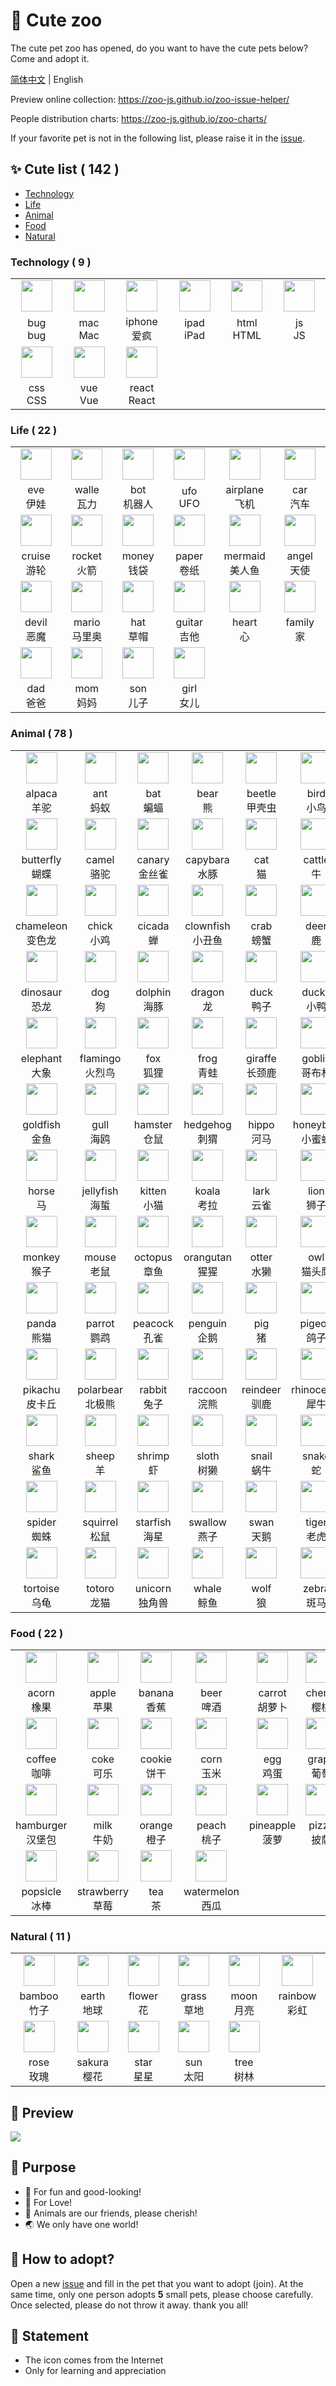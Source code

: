# 🌈 Cute zoo

The cute pet zoo has opened, do you want to have the cute pets below? Come and adopt it.

[简体中文](./README.md) | English

Preview online collection: https://zoo-js.github.io/zoo-issue-helper/

People distribution charts: https://zoo-js.github.io/zoo-charts/

If your favorite pet is not in the following list, please raise it in the [issue][issue-new].

## ✨ Cute list ( 142 )

- [Technology](#Technology)
- [Life](#Life)
- [Animal](#Animal)
- [Food](#Food)
- [Natural](#Natural)

<!-- START -->

### Technology ( 9 )

<table><tr>
  <td align="center"><a href="https://github.com/bug-js" target="_blank"><img src="https://avatars0.githubusercontent.com/u/74403263?s=200&v=4" width="50" /></a></td>
  <td align="center"><a href="https://github.com/mac-js" target="_blank"><img src="https://avatars0.githubusercontent.com/u/74403452?s=200&v=4" width="50" /></a></td>
  <td align="center"><a href="https://github.com/iphone-js" target="_blank"><img src="https://avatars0.githubusercontent.com/u/74405634?s=200&v=4" width="50" /></a></td>
  <td align="center"><a href="https://github.com/ipad-js" target="_blank"><img src="https://avatars0.githubusercontent.com/u/74405647?s=200&v=4" width="50" /></a></td>
  <td align="center"><a href="https://github.com/html-love" target="_blank"><img src="https://avatars0.githubusercontent.com/u/74940766?s=200&v=4" width="50" /></a></td>
  <td align="center"><a href="https://github.com/js-love" target="_blank"><img src="https://avatars0.githubusercontent.com/u/74909967?s=200&v=4" width="50" /></a></td>
</tr>
<tr>
  <td width="160" align="center">bug<br />bug</td>
  <td width="160" align="center">mac<br />Mac</td>
  <td width="160" align="center">iphone<br />爱疯</td>
  <td width="160" align="center">ipad<br />iPad</td>
  <td width="160" align="center">html<br />HTML</td>
  <td width="160" align="center">js<br />JS</td>
</tr><tr>
  <td align="center"><a href="https://github.com/css-love" target="_blank"><img src="https://avatars0.githubusercontent.com/u/74939759?s=200&v=4" width="50" /></a></td>
  <td align="center"><a href="https://github.com/love-vue" target="_blank"><img src="https://avatars0.githubusercontent.com/u/74940734?s=200&v=4" width="50" /></a></td>
  <td align="center"><a href="https://github.com/LoveReact" target="_blank"><img src="https://avatars0.githubusercontent.com/u/74940835?s=200&v=4" width="50" /></a></td>
  <td align="center"></td>
  <td align="center"></td>
  <td align="center"></td>
</tr>
<tr>
  <td width="160" align="center">css<br />CSS</td>
  <td width="160" align="center">vue<br />Vue</td>
  <td width="160" align="center">react<br />React</td>
  <td width="160" align="center"></td>
  <td width="160" align="center"></td>
  <td width="160" align="center"></td>
</tr></table>

### Life ( 22 )

<table><tr>
  <td align="center"><a href="https://github.com/eve-js" target="_blank"><img src="https://avatars0.githubusercontent.com/u/74277666?s=200&v=4" width="50" /></a></td>
  <td align="center"><a href="https://github.com/walle-js" target="_blank"><img src="https://avatars0.githubusercontent.com/u/74277694?s=200&v=4" width="50" /></a></td>
  <td align="center"><a href="https://github.com/bot-js" target="_blank"><img src="https://avatars0.githubusercontent.com/u/74767385?s=200&v=4" width="50" /></a></td>
  <td align="center"><a href="https://github.com/awesome-ufo" target="_blank"><img src="https://avatars0.githubusercontent.com/u/74767474?s=200&v=4" width="50" /></a></td>
  <td align="center"><a href="https://github.com/awesome-airplane" target="_blank"><img src="https://avatars0.githubusercontent.com/u/75106065?s=200&v=4" width="50" /></a></td>
  <td align="center"><a href="https://github.com/awesome-car" target="_blank"><img src="https://avatars0.githubusercontent.com/u/75229308?s=200&v=4" width="50" /></a></td>
</tr>
<tr>
  <td width="160" align="center">eve<br />伊娃</td>
  <td width="160" align="center">walle<br />瓦力</td>
  <td width="160" align="center">bot<br />机器人</td>
  <td width="160" align="center">ufo<br />UFO</td>
  <td width="160" align="center">airplane<br />飞机</td>
  <td width="160" align="center">car<br />汽车</td>
</tr><tr>
  <td align="center"><a href="https://github.com/awesome-cruise" target="_blank"><img src="https://avatars0.githubusercontent.com/u/75229393?s=200&v=4" width="50" /></a></td>
  <td align="center"><a href="https://github.com/awesome-rocket" target="_blank"><img src="https://avatars0.githubusercontent.com/u/75229421?s=200&v=4" width="50" /></a></td>
  <td align="center"><a href="https://github.com/money-js" target="_blank"><img src="https://avatars0.githubusercontent.com/u/74278308?s=200&v=4" width="50" /></a></td>
  <td align="center"><a href="https://github.com/paper-js" target="_blank"><img src="https://avatars0.githubusercontent.com/u/74776672?s=200&v=4" width="50" /></a></td>
  <td align="center"><a href="https://github.com/mermaid-ts" target="_blank"><img src="https://avatars0.githubusercontent.com/u/74278228?s=200&v=4" width="50" /></a></td>
  <td align="center"><a href="https://github.com/angel-ts" target="_blank"><img src="https://avatars0.githubusercontent.com/u/74403136?s=200&v=4" width="50" /></a></td>
</tr>
<tr>
  <td width="160" align="center">cruise<br />游轮</td>
  <td width="160" align="center">rocket<br />火箭</td>
  <td width="160" align="center">money<br />钱袋</td>
  <td width="160" align="center">paper<br />卷纸</td>
  <td width="160" align="center">mermaid<br />美人鱼</td>
  <td width="160" align="center">angel<br />天使</td>
</tr><tr>
  <td align="center"><a href="https://github.com/devil-ts" target="_blank"><img src="https://avatars0.githubusercontent.com/u/74403233?s=200&v=4" width="50" /></a></td>
  <td align="center"><a href="https://github.com/mario-love" target="_blank"><img src="https://avatars0.githubusercontent.com/u/74766766?s=200&v=4" width="50" /></a></td>
  <td align="center"><a href="https://github.com/hat-js" target="_blank"><img src="https://avatars0.githubusercontent.com/u/74766840?s=200&v=4" width="50" /></a></td>
  <td align="center"><a href="https://github.com/guitar-js" target="_blank"><img src="https://avatars0.githubusercontent.com/u/74767123?s=200&v=4" width="50" /></a></td>
  <td align="center"><a href="https://github.com/heart-js" target="_blank"><img src="https://avatars0.githubusercontent.com/u/72603614?s=200&v=4" width="50" /></a></td>
  <td align="center"><a href="https://github.com/family-lovey" target="_blank"><img src="https://avatars0.githubusercontent.com/u/74909267?s=200&v=4" width="50" /></a></td>
</tr>
<tr>
  <td width="160" align="center">devil<br />恶魔</td>
  <td width="160" align="center">mario<br />马里奥</td>
  <td width="160" align="center">hat<br />草帽</td>
  <td width="160" align="center">guitar<br />吉他</td>
  <td width="160" align="center">heart<br />心</td>
  <td width="160" align="center">family<br />家</td>
</tr><tr>
  <td align="center"><a href="https://github.com/dad-love" target="_blank"><img src="https://avatars0.githubusercontent.com/u/74909002?s=200&v=4" width="50" /></a></td>
  <td align="center"><a href="https://github.com/mom-love" target="_blank"><img src="https://avatars0.githubusercontent.com/u/74909025?s=200&v=4" width="50" /></a></td>
  <td align="center"><a href="https://github.com/son-love" target="_blank"><img src="https://avatars0.githubusercontent.com/u/74909162?s=200&v=4" width="50" /></a></td>
  <td align="center"><a href="https://github.com/girl-love" target="_blank"><img src="https://avatars0.githubusercontent.com/u/74909206?s=200&v=4" width="50" /></a></td>
  <td align="center"></td>
  <td align="center"></td>
</tr>
<tr>
  <td width="160" align="center">dad<br />爸爸</td>
  <td width="160" align="center">mom<br />妈妈</td>
  <td width="160" align="center">son<br />儿子</td>
  <td width="160" align="center">girl<br />女儿</td>
  <td width="160" align="center"></td>
  <td width="160" align="center"></td>
</tr></table>

### Animal ( 78 )

<table><tr>
  <td align="center"><a href="https://github.com/alpaca-js" target="_blank"><img src="https://avatars0.githubusercontent.com/u/70752315?s=200&v=4" width="50" /></a></td>
  <td align="center"><a href="https://github.com/ant-js" target="_blank"><img src="https://avatars0.githubusercontent.com/u/70746215?s=200&v=4" width="50" /></a></td>
  <td align="center"><a href="https://github.com/bat-js" target="_blank"><img src="https://avatars0.githubusercontent.com/u/70783585?s=200&v=4" width="50" /></a></td>
  <td align="center"><a href="https://github.com/bear-js" target="_blank"><img src="https://avatars0.githubusercontent.com/u/70750582?s=200&v=4" width="50" /></a></td>
  <td align="center"><a href="https://github.com/beetle-js" target="_blank"><img src="https://avatars0.githubusercontent.com/u/70752362?s=200&v=4" width="50" /></a></td>
  <td align="center"><a href="https://github.com/bird-js" target="_blank"><img src="https://avatars0.githubusercontent.com/u/70757307?s=200&v=4" width="50" /></a></td>
</tr>
<tr>
  <td width="160" align="center">alpaca<br />羊驼</td>
  <td width="160" align="center">ant<br />蚂蚁</td>
  <td width="160" align="center">bat<br />蝙蝠</td>
  <td width="160" align="center">bear<br />熊</td>
  <td width="160" align="center">beetle<br />甲壳虫</td>
  <td width="160" align="center">bird<br />小鸟</td>
</tr><tr>
  <td align="center"><a href="https://github.com/butterfly-js" target="_blank"><img src="https://avatars0.githubusercontent.com/u/70750798?s=200&v=4" width="50" /></a></td>
  <td align="center"><a href="https://github.com/camel-js" target="_blank"><img src="https://avatars0.githubusercontent.com/u/70752397?s=200&v=4" width="50" /></a></td>
  <td align="center"><a href="https://github.com/canary-js" target="_blank"><img src="https://avatars0.githubusercontent.com/u/70757575?s=200&v=4" width="50" /></a></td>
  <td align="center"><a href="https://github.com/capybara-love" target="_blank"><img src="https://avatars0.githubusercontent.com/u/75229212?s=200&v=4" width="50" /></a></td>
  <td align="center"><a href="https://github.com/cat-js" target="_blank"><img src="https://avatars0.githubusercontent.com/u/72658591?s=200&v=4" width="50" /></a></td>
  <td align="center"><a href="https://github.com/cattle-js" target="_blank"><img src="https://avatars0.githubusercontent.com/u/70751211?s=200&v=4" width="50" /></a></td>
</tr>
<tr>
  <td width="160" align="center">butterfly<br />蝴蝶</td>
  <td width="160" align="center">camel<br />骆驼</td>
  <td width="160" align="center">canary<br />金丝雀</td>
  <td width="160" align="center">capybara<br />水豚</td>
  <td width="160" align="center">cat<br />猫</td>
  <td width="160" align="center">cattle<br />牛</td>
</tr><tr>
  <td align="center"><a href="https://github.com/chameleon-ts" target="_blank"><img src="https://avatars0.githubusercontent.com/u/74778605?s=200&v=4" width="50" /></a></td>
  <td align="center"><a href="https://github.com/chick-js" target="_blank"><img src="https://avatars0.githubusercontent.com/u/70783479?s=200&v=4" width="50" /></a></td>
  <td align="center"><a href="https://github.com/cicada-js" target="_blank"><img src="https://avatars0.githubusercontent.com/u/70757758?s=200&v=4" width="50" /></a></td>
  <td align="center"><a href="https://github.com/clownfish-js" target="_blank"><img src="https://avatars0.githubusercontent.com/u/70783502?s=200&v=4" width="50" /></a></td>
  <td align="center"><a href="https://github.com/crab-js" target="_blank"><img src="https://avatars0.githubusercontent.com/u/70783229?s=200&v=4" width="50" /></a></td>
  <td align="center"><a href="https://github.com/deer-js" target="_blank"><img src="https://avatars0.githubusercontent.com/u/70750953?s=200&v=4" width="50" /></a></td>
</tr>
<tr>
  <td width="160" align="center">chameleon<br />变色龙</td>
  <td width="160" align="center">chick<br />小鸡</td>
  <td width="160" align="center">cicada<br />蝉</td>
  <td width="160" align="center">clownfish<br />小丑鱼</td>
  <td width="160" align="center">crab<br />螃蟹</td>
  <td width="160" align="center">deer<br />鹿</td>
</tr><tr>
  <td align="center"><a href="https://github.com/dinosaur-js" target="_blank"><img src="https://avatars0.githubusercontent.com/u/70752846?s=200&v=4" width="50" /></a></td>
  <td align="center"><a href="https://github.com/dog-js" target="_blank"><img src="https://avatars0.githubusercontent.com/u/70746150?s=200&v=4" width="50" /></a></td>
  <td align="center"><a href="https://github.com/dolphin-js" target="_blank"><img src="https://avatars0.githubusercontent.com/u/70783522?s=200&v=4" width="50" /></a></td>
  <td align="center"><a href="https://github.com/dragon-ts" target="_blank"><img src="https://avatars0.githubusercontent.com/u/70783905?s=200&v=4" width="50" /></a></td>
  <td align="center"><a href="https://github.com/duck-js" target="_blank"><img src="https://avatars0.githubusercontent.com/u/70751028?s=200&v=4" width="50" /></a></td>
  <td align="center"><a href="https://github.com/ducky-js" target="_blank"><img src="https://avatars0.githubusercontent.com/u/74776571?s=200&v=4" width="50" /></a></td>
</tr>
<tr>
  <td width="160" align="center">dinosaur<br />恐龙</td>
  <td width="160" align="center">dog<br />狗</td>
  <td width="160" align="center">dolphin<br />海豚</td>
  <td width="160" align="center">dragon<br />龙</td>
  <td width="160" align="center">duck<br />鸭子</td>
  <td width="160" align="center">ducky<br />小鸭</td>
</tr><tr>
  <td align="center"><a href="https://github.com/elephant-js" target="_blank"><img src="https://avatars0.githubusercontent.com/u/70752728?s=200&v=4" width="50" /></a></td>
  <td align="center"><a href="https://github.com/flamingo-js" target="_blank"><img src="https://avatars0.githubusercontent.com/u/71747962?s=200&v=4" width="50" /></a></td>
  <td align="center"><a href="https://github.com/fox-js" target="_blank"><img src="https://avatars0.githubusercontent.com/u/70750872?s=200&v=4" width="50" /></a></td>
  <td align="center"><a href="https://github.com/frog-js" target="_blank"><img src="https://avatars0.githubusercontent.com/u/70752488?s=200&v=4" width="50" /></a></td>
  <td align="center"><a href="https://github.com/giraffe-js" target="_blank"><img src="https://avatars0.githubusercontent.com/u/70757639?s=200&v=4" width="50" /></a></td>
  <td align="center"><a href="https://github.com/goblin-js" target="_blank"><img src="https://avatars0.githubusercontent.com/u/71177746?s=200&v=4" width="50" /></a></td>
</tr>
<tr>
  <td width="160" align="center">elephant<br />大象</td>
  <td width="160" align="center">flamingo<br />火烈鸟</td>
  <td width="160" align="center">fox<br />狐狸</td>
  <td width="160" align="center">frog<br />青蛙</td>
  <td width="160" align="center">giraffe<br />长颈鹿</td>
  <td width="160" align="center">goblin<br />哥布林</td>
</tr><tr>
  <td align="center"><a href="https://github.com/goldfish-js" target="_blank"><img src="https://avatars0.githubusercontent.com/u/70762676?s=200&v=4" width="50" /></a></td>
  <td align="center"><a href="https://github.com/gull-js" target="_blank"><img src="https://avatars0.githubusercontent.com/u/70752962?s=200&v=4" width="50" /></a></td>
  <td align="center"><a href="https://github.com/hamster-ts" target="_blank"><img src="https://avatars0.githubusercontent.com/u/74403513?s=200&v=4" width="50" /></a></td>
  <td align="center"><a href="https://github.com/hedgehog-js" target="_blank"><img src="https://avatars0.githubusercontent.com/u/70757725?s=200&v=4" width="50" /></a></td>
  <td align="center"><a href="https://github.com/hippo-js" target="_blank"><img src="https://avatars0.githubusercontent.com/u/70752881?s=200&v=4" width="50" /></a></td>
  <td align="center"><a href="https://github.com/honeybee-js" target="_blank"><img src="https://avatars0.githubusercontent.com/u/70783684?s=200&v=4" width="50" /></a></td>
</tr>
<tr>
  <td width="160" align="center">goldfish<br />金鱼</td>
  <td width="160" align="center">gull<br />海鸥</td>
  <td width="160" align="center">hamster<br />仓鼠</td>
  <td width="160" align="center">hedgehog<br />刺猬</td>
  <td width="160" align="center">hippo<br />河马</td>
  <td width="160" align="center">honeybee<br />小蜜蜂</td>
</tr><tr>
  <td align="center"><a href="https://github.com/horse-ts" target="_blank"><img src="https://avatars0.githubusercontent.com/u/72602791?s=200&v=4" width="50" /></a></td>
  <td align="center"><a href="https://github.com/jellyfish-js" target="_blank"><img src="https://avatars0.githubusercontent.com/u/74767256?s=200&v=4" width="50" /></a></td>
  <td align="center"><a href="https://github.com/kitten-js" target="_blank"><img src="https://avatars0.githubusercontent.com/u/70757890?s=200&v=4" width="50" /></a></td>
  <td align="center"><a href="https://github.com/koala-js" target="_blank"><img src="https://avatars0.githubusercontent.com/u/70750089?s=200&v=4" width="50" /></a></td>
  <td align="center"><a href="https://github.com/lark-js" target="_blank"><img src="https://avatars0.githubusercontent.com/u/70753047?s=200&v=4" width="50" /></a></td>
  <td align="center"><a href="https://github.com/lion-love" target="_blank"><img src="https://avatars0.githubusercontent.com/u/72246448?s=200&v=4" width="50" /></a></td>
</tr>
<tr>
  <td width="160" align="center">horse<br />马</td>
  <td width="160" align="center">jellyfish<br />海蜇</td>
  <td width="160" align="center">kitten<br />小猫</td>
  <td width="160" align="center">koala<br />考拉</td>
  <td width="160" align="center">lark<br />云雀</td>
  <td width="160" align="center">lion<br />狮子</td>
</tr><tr>
  <td align="center"><a href="https://github.com/monkey-js" target="_blank"><img src="https://avatars0.githubusercontent.com/u/70750531?s=200&v=4" width="50" /></a></td>
  <td align="center"><a href="https://github.com/mouse-js" target="_blank"><img src="https://avatars0.githubusercontent.com/u/70752757?s=200&v=4" width="50" /></a></td>
  <td align="center"><a href="https://github.com/octopus-js" target="_blank"><img src="https://avatars0.githubusercontent.com/u/74767200?s=200&v=4" width="50" /></a></td>
  <td align="center"><a href="https://github.com/orangutan-js" target="_blank"><img src="https://avatars0.githubusercontent.com/u/70757694?s=200&v=4" width="50" /></a></td>
  <td align="center"><a href="https://github.com/otter-ts" target="_blank"><img src="https://avatars0.githubusercontent.com/u/70784646?s=200&v=4" width="50" /></a></td>
  <td align="center"><a href="https://github.com/owl-js" target="_blank"><img src="https://avatars0.githubusercontent.com/u/70752100?s=200&v=4" width="50" /></a></td>
</tr>
<tr>
  <td width="160" align="center">monkey<br />猴子</td>
  <td width="160" align="center">mouse<br />老鼠</td>
  <td width="160" align="center">octopus<br />章鱼</td>
  <td width="160" align="center">orangutan<br />猩猩</td>
  <td width="160" align="center">otter<br />水獭</td>
  <td width="160" align="center">owl<br />猫头鹰</td>
</tr><tr>
  <td align="center"><a href="https://github.com/panda-ts" target="_blank"><img src="https://avatars0.githubusercontent.com/u/72590558?s=200&v=4" width="50" /></a></td>
  <td align="center"><a href="https://github.com/parrot-js" target="_blank"><img src="https://avatars0.githubusercontent.com/u/70752245?s=200&v=4" width="50" /></a></td>
  <td align="center"><a href="https://github.com/peacock-js" target="_blank"><img src="https://avatars0.githubusercontent.com/u/70757494?s=200&v=4" width="50" /></a></td>
  <td align="center"><a href="https://github.com/penguin-js" target="_blank"><img src="https://avatars0.githubusercontent.com/u/70783043?s=200&v=4" width="50" /></a></td>
  <td align="center"><a href="https://github.com/pig-js" target="_blank"><img src="https://avatars0.githubusercontent.com/u/70749293?s=200&v=4" width="50" /></a></td>
  <td align="center"><a href="https://github.com/pigeon-js" target="_blank"><img src="https://avatars0.githubusercontent.com/u/70783705?s=200&v=4" width="50" /></a></td>
</tr>
<tr>
  <td width="160" align="center">panda<br />熊猫</td>
  <td width="160" align="center">parrot<br />鹦鹉</td>
  <td width="160" align="center">peacock<br />孔雀</td>
  <td width="160" align="center">penguin<br />企鹅</td>
  <td width="160" align="center">pig<br />猪</td>
  <td width="160" align="center">pigeon<br />鸽子</td>
</tr><tr>
  <td align="center"><a href="https://github.com/pikachu-js" target="_blank"><img src="https://avatars0.githubusercontent.com/u/70783107?s=200&v=4" width="50" /></a></td>
  <td align="center"><a href="https://github.com/polarbear-love" target="_blank"><img src="https://avatars0.githubusercontent.com/u/75253783?s=200&v=4" width="50" /></a></td>
  <td align="center"><a href="https://github.com/rabbit-js" target="_blank"><img src="https://avatars0.githubusercontent.com/u/70783302?s=200&v=4" width="50" /></a></td>
  <td align="center"><a href="https://github.com/raccoon-ts" target="_blank"><img src="https://avatars0.githubusercontent.com/u/74403310?s=200&v=4" width="50" /></a></td>
  <td align="center"><a href="https://github.com/reindeer-js" target="_blank"><img src="https://avatars0.githubusercontent.com/u/70757664?s=200&v=4" width="50" /></a></td>
  <td align="center"><a href="https://github.com/rhinoceros-js" target="_blank"><img src="https://avatars0.githubusercontent.com/u/70783273?s=200&v=4" width="50" /></a></td>
</tr>
<tr>
  <td width="160" align="center">pikachu<br />皮卡丘</td>
  <td width="160" align="center">polarbear<br />北极熊</td>
  <td width="160" align="center">rabbit<br />兔子</td>
  <td width="160" align="center">raccoon<br />浣熊</td>
  <td width="160" align="center">reindeer<br />驯鹿</td>
  <td width="160" align="center">rhinoceros<br />犀牛</td>
</tr><tr>
  <td align="center"><a href="https://github.com/shark-ts" target="_blank"><img src="https://avatars0.githubusercontent.com/u/70783812?s=200&v=4" width="50" /></a></td>
  <td align="center"><a href="https://github.com/sheep-js" target="_blank"><img src="https://avatars0.githubusercontent.com/u/70750007?s=200&v=4" width="50" /></a></td>
  <td align="center"><a href="https://github.com/shrimp-js" target="_blank"><img src="https://avatars0.githubusercontent.com/u/74776209?s=200&v=4" width="50" /></a></td>
  <td align="center"><a href="https://github.com/sloth-js" target="_blank"><img src="https://avatars0.githubusercontent.com/u/74403343?s=200&v=4" width="50" /></a></td>
  <td align="center"><a href="https://github.com/snail-js" target="_blank"><img src="https://avatars0.githubusercontent.com/u/70751299?s=200&v=4" width="50" /></a></td>
  <td align="center"><a href="https://github.com/snake-js" target="_blank"><img src="https://avatars0.githubusercontent.com/u/70750638?s=200&v=4" width="50" /></a></td>
</tr>
<tr>
  <td width="160" align="center">shark<br />鲨鱼</td>
  <td width="160" align="center">sheep<br />羊</td>
  <td width="160" align="center">shrimp<br />虾</td>
  <td width="160" align="center">sloth<br />树獭</td>
  <td width="160" align="center">snail<br />蜗牛</td>
  <td width="160" align="center">snake<br />蛇</td>
</tr><tr>
  <td align="center"><a href="https://github.com/spider-ts" target="_blank"><img src="https://avatars0.githubusercontent.com/u/72592115?s=200&v=4" width="50" /></a></td>
  <td align="center"><a href="https://github.com/squirrel-js" target="_blank"><img src="https://avatars0.githubusercontent.com/u/70783453?s=200&v=4" width="50" /></a></td>
  <td align="center"><a href="https://github.com/starfish-ts" target="_blank"><img src="https://avatars0.githubusercontent.com/u/74766927?s=200&v=4" width="50" /></a></td>
  <td align="center"><a href="https://github.com/swallow-js" target="_blank"><img src="https://avatars0.githubusercontent.com/u/70752630?s=200&v=4" width="50" /></a></td>
  <td align="center"><a href="https://github.com/swan-js" target="_blank"><img src="https://avatars0.githubusercontent.com/u/70757521?s=200&v=4" width="50" /></a></td>
  <td align="center"><a href="https://github.com/tiger-js" target="_blank"><img src="https://avatars0.githubusercontent.com/u/70752665?s=200&v=4" width="50" /></a></td>
</tr>
<tr>
  <td width="160" align="center">spider<br />蜘蛛</td>
  <td width="160" align="center">squirrel<br />松鼠</td>
  <td width="160" align="center">starfish<br />海星</td>
  <td width="160" align="center">swallow<br />燕子</td>
  <td width="160" align="center">swan<br />天鹅</td>
  <td width="160" align="center">tiger<br />老虎</td>
</tr><tr>
  <td align="center"><a href="https://github.com/tortoise-js" target="_blank"><img src="https://avatars0.githubusercontent.com/u/70783027?s=200&v=4" width="50" /></a></td>
  <td align="center"><a href="https://github.com/totoro-love" target="_blank"><img src="https://avatars0.githubusercontent.com/u/70783073?s=200&v=4" width="50" /></a></td>
  <td align="center"><a href="https://github.com/unicorn-js" target="_blank"><img src="https://avatars0.githubusercontent.com/u/70783423?s=200&v=4" width="50" /></a></td>
  <td align="center"><a href="https://github.com/whale-js" target="_blank"><img src="https://avatars0.githubusercontent.com/u/70752793?s=200&v=4" width="50" /></a></td>
  <td align="center"><a href="https://github.com/wolf-love" target="_blank"><img src="https://avatars0.githubusercontent.com/u/70870347?s=200&v=4" width="50" /></a></td>
  <td align="center"><a href="https://github.com/zebra-js" target="_blank"><img src="https://avatars0.githubusercontent.com/u/70752158?s=200&v=4" width="50" /></a></td>
</tr>
<tr>
  <td width="160" align="center">tortoise<br />乌龟</td>
  <td width="160" align="center">totoro<br />龙猫</td>
  <td width="160" align="center">unicorn<br />独角兽</td>
  <td width="160" align="center">whale<br />鲸鱼</td>
  <td width="160" align="center">wolf<br />狼</td>
  <td width="160" align="center">zebra<br />斑马</td>
</tr></table>

### Food ( 22 )

<table><tr>
  <td align="center"><a href="https://github.com/acorn-js" target="_blank"><img src="https://avatars0.githubusercontent.com/u/74277347?s=200&v=4" width="50" /></a></td>
  <td align="center"><a href="https://github.com/apple-js" target="_blank"><img src="https://avatars0.githubusercontent.com/u/72603505?s=200&v=4" width="50" /></a></td>
  <td align="center"><a href="https://github.com/banana-js" target="_blank"><img src="https://avatars0.githubusercontent.com/u/72604097?s=200&v=4" width="50" /></a></td>
  <td align="center"><a href="https://github.com/beer-love" target="_blank"><img src="https://avatars0.githubusercontent.com/u/72603787?s=200&v=4" width="50" /></a></td>
  <td align="center"><a href="https://github.com/carrot-js" target="_blank"><img src="https://avatars0.githubusercontent.com/u/73515996?s=200&v=4" width="50" /></a></td>
  <td align="center"><a href="https://github.com/cherry-js" target="_blank"><img src="https://avatars0.githubusercontent.com/u/72604201?s=200&v=4" width="50" /></a></td>
</tr>
<tr>
  <td width="160" align="center">acorn<br />橡果</td>
  <td width="160" align="center">apple<br />苹果</td>
  <td width="160" align="center">banana<br />香蕉</td>
  <td width="160" align="center">beer<br />啤酒</td>
  <td width="160" align="center">carrot<br />胡萝卜</td>
  <td width="160" align="center">cherry<br />樱桃</td>
</tr><tr>
  <td align="center"><a href="https://github.com/coffee-love" target="_blank"><img src="https://avatars0.githubusercontent.com/u/72603566?s=200&v=4" width="50" /></a></td>
  <td align="center"><a href="https://github.com/coke-js" target="_blank"><img src="https://avatars0.githubusercontent.com/u/74403781?s=200&v=4" width="50" /></a></td>
  <td align="center"><a href="https://github.com/cookie-js" target="_blank"><img src="https://avatars0.githubusercontent.com/u/74767618?s=200&v=4" width="50" /></a></td>
  <td align="center"><a href="https://github.com/corn-js" target="_blank"><img src="https://avatars0.githubusercontent.com/u/74277443?s=200&v=4" width="50" /></a></td>
  <td align="center"><a href="https://github.com/egg-js" target="_blank"><img src="https://avatars0.githubusercontent.com/u/74767710?s=200&v=4" width="50" /></a></td>
  <td align="center"><a href="https://github.com/grape-js" target="_blank"><img src="https://avatars0.githubusercontent.com/u/72604170?s=200&v=4" width="50" /></a></td>
</tr>
<tr>
  <td width="160" align="center">coffee<br />咖啡</td>
  <td width="160" align="center">coke<br />可乐</td>
  <td width="160" align="center">cookie<br />饼干</td>
  <td width="160" align="center">corn<br />玉米</td>
  <td width="160" align="center">egg<br />鸡蛋</td>
  <td width="160" align="center">grape<br />葡萄</td>
</tr><tr>
  <td align="center"><a href="https://github.com/hamburger-love" target="_blank"><img src="https://avatars0.githubusercontent.com/u/74403760?s=200&v=4" width="50" /></a></td>
  <td align="center"><a href="https://github.com/milk-js" target="_blank"><img src="https://avatars0.githubusercontent.com/u/72603746?s=200&v=4" width="50" /></a></td>
  <td align="center"><a href="https://github.com/orange-ts" target="_blank"><img src="https://avatars0.githubusercontent.com/u/74767057?s=200&v=4" width="50" /></a></td>
  <td align="center"><a href="https://github.com/peach-js" target="_blank"><img src="https://avatars0.githubusercontent.com/u/74706015?s=200&v=4" width="50" /></a></td>
  <td align="center"><a href="https://github.com/pineapple-js" target="_blank"><img src="https://avatars0.githubusercontent.com/u/74767007?s=200&v=4" width="50" /></a></td>
  <td align="center"><a href="https://github.com/pizza-js" target="_blank"><img src="https://avatars0.githubusercontent.com/u/74767582?s=200&v=4" width="50" /></a></td>
</tr>
<tr>
  <td width="160" align="center">hamburger<br />汉堡包</td>
  <td width="160" align="center">milk<br />牛奶</td>
  <td width="160" align="center">orange<br />橙子</td>
  <td width="160" align="center">peach<br />桃子</td>
  <td width="160" align="center">pineapple<br />菠萝</td>
  <td width="160" align="center">pizza<br />披萨</td>
</tr><tr>
  <td align="center"><a href="https://github.com/popsicle-js" target="_blank"><img src="https://avatars0.githubusercontent.com/u/74767080?s=200&v=4" width="50" /></a></td>
  <td align="center"><a href="https://github.com/strawberry-js" target="_blank"><img src="https://avatars0.githubusercontent.com/u/72604011?s=200&v=4" width="50" /></a></td>
  <td align="center"><a href="https://github.com/tea-love" target="_blank"><img src="https://avatars0.githubusercontent.com/u/72603690?s=200&v=4" width="50" /></a></td>
  <td align="center"><a href="https://github.com/watermelon-js" target="_blank"><img src="https://avatars0.githubusercontent.com/u/72603976?s=200&v=4" width="50" /></a></td>
  <td align="center"></td>
  <td align="center"></td>
</tr>
<tr>
  <td width="160" align="center">popsicle<br />冰棒</td>
  <td width="160" align="center">strawberry<br />草莓</td>
  <td width="160" align="center">tea<br />茶</td>
  <td width="160" align="center">watermelon<br />西瓜</td>
  <td width="160" align="center"></td>
  <td width="160" align="center"></td>
</tr></table>

### Natural ( 11 )

<table><tr>
  <td align="center"><a href="https://github.com/bamboo-love" target="_blank"><img src="https://avatars0.githubusercontent.com/u/75229454?s=200&v=4" width="50" /></a></td>
  <td align="center"><a href="https://github.com/earth-love" target="_blank"><img src="https://avatars0.githubusercontent.com/u/72246621?s=200&v=4" width="50" /></a></td>
  <td align="center"><a href="https://github.com/flower-js" target="_blank"><img src="https://avatars0.githubusercontent.com/u/72603073?s=200&v=4" width="50" /></a></td>
  <td align="center"><a href="https://github.com/grass-love" target="_blank"><img src="https://avatars0.githubusercontent.com/u/75229564?s=200&v=4" width="50" /></a></td>
  <td align="center"><a href="https://github.com/moon-js" target="_blank"><img src="https://avatars0.githubusercontent.com/u/72177911?s=200&v=4" width="50" /></a></td>
  <td align="center"><a href="https://github.com/rainbow-js" target="_blank"><img src="https://avatars0.githubusercontent.com/u/74278426?s=200&v=4" width="50" /></a></td>
</tr>
<tr>
  <td width="160" align="center">bamboo<br />竹子</td>
  <td width="160" align="center">earth<br />地球</td>
  <td width="160" align="center">flower<br />花</td>
  <td width="160" align="center">grass<br />草地</td>
  <td width="160" align="center">moon<br />月亮</td>
  <td width="160" align="center">rainbow<br />彩虹</td>
</tr><tr>
  <td align="center"><a href="https://github.com/rose-love" target="_blank"><img src="https://avatars0.githubusercontent.com/u/74278553?s=200&v=4" width="50" /></a></td>
  <td align="center"><a href="https://github.com/sakura-js" target="_blank"><img src="https://avatars0.githubusercontent.com/u/74705912?s=200&v=4" width="50" /></a></td>
  <td align="center"><a href="https://github.com/star-js" target="_blank"><img src="https://avatars0.githubusercontent.com/u/72178015?s=200&v=4" width="50" /></a></td>
  <td align="center"><a href="https://github.com/awesome-sun" target="_blank"><img src="https://avatars0.githubusercontent.com/u/72177992?s=200&v=4" width="50" /></a></td>
  <td align="center"><a href="https://github.com/tree-love" target="_blank"><img src="https://avatars0.githubusercontent.com/u/75229551?s=200&v=4" width="50" /></a></td>
  <td align="center"></td>
</tr>
<tr>
  <td width="160" align="center">rose<br />玫瑰</td>
  <td width="160" align="center">sakura<br />樱花</td>
  <td width="160" align="center">star<br />星星</td>
  <td width="160" align="center">sun<br />太阳</td>
  <td width="160" align="center">tree<br />树林</td>
  <td width="160" align="center"></td>
</tr></table>

<!-- Created by update-readme.js. -->
<!-- END -->

## 🌟 Preview

![](https://github.com/zoo-js/zoo/blob/main/assets/pets.png?raw=true)

## 💖 Purpose

- 🎁 For fun and good-looking!
- 💖 For Love!
- 🙂 Animals are our friends, please cherish!
- 🌏 We only have one world!

## 💄 How to adopt?

Open a new [issue][issue-new] and fill in the pet that you want to adopt (join). At the same time, only one person adopts **5** small pets, please choose carefully. Once selected, please do not throw it away. thank you all!

[issue-new]: https://github.com/zoo-js/zoo/issues/new/choose

## 🎁 Statement

- The icon comes from the Internet
- Only for learning and appreciation
